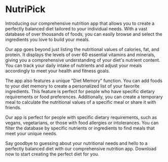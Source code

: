 # NutriPick

Introducing our comprehensive nutrition app that allows you to create a perfectly balanced diet tailored to your individual needs. With a vast database of over thousands of foods, you can easily browse and select the ingredients you love to build your meals.

Our app goes beyond just listing the nutritional values of calories, fat, and protein. It displays the levels of over 60 essential vitamins and minerals, giving you a comprehensive understanding of your diet's nutrient content. You can track your daily intake of nutrients and adjust your meals accordingly to meet your health and fitness goals.

The app also features a unique "Diet Memory" function. You can add foods to your diet memory to create a personalized list of your favorite ingredients. This feature is perfect for people who have specific dietary requirements or food preferences. Additionally, you can create a temporary meal to calculate the nutritional values of a specific meal or share it with friends.

Our app is perfect for people with specific dietary requirements, such as vegans, vegetarians, or those with food allergies or intolerances. You can filter the database by specific nutrients or ingredients to find meals that meet your unique needs.

Say goodbye to guessing about your nutritional needs and hello to a perfectly balanced diet with our comprehensive nutrition app. Download now to start creating the perfect diet for you.
